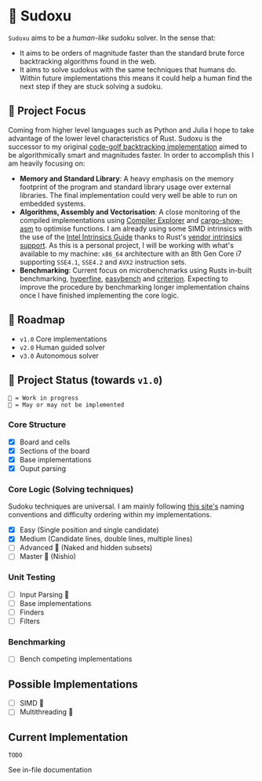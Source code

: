 # 🧩 Sudoxu

`Sudoxu` aims to be a *human-like* sudoku solver. In the sense that:

- It aims to be orders of magnitude faster than the standard brute force backtracking algorithms found in the web.
- It aims to solve sudokus with the same techniques that humans do. Within future implementations this means it could help a human find the next step if they are stuck solving a sudoku.

## 🔭 Project Focus
Coming from higher level languages such as Python and Julia I hope to take advantage of the lower level characteristics of Rust. Sudoxu is the successor to my original [code-golf backtracking implementation](https://gist.github.com/aritmos/abd51b581c261ce6ce9c25511e5ea7e7) aimed to be algorithmically smart and magnitudes faster. In order to accomplish this I am heavily focusing on:

- **Memory and Standard Library**: A heavy emphasis on the memory footprint of the program and standard library usage over external libraries. The final implementation could very well be able to run on embedded systems. 
- **Algorithms, Assembly and Vectorisation**: A close monitoring of the compiled implementations using [Compiler Explorer](https://rust.godbolt.org/) and [cargo-show-asm](https://crates.io/crates/cargo-show-asm) to optimise functions. I am already using some SIMD intrinsics with the use of the [Intel Intrinsics Guide](https://www.intel.com/content/www/us/en/docs/intrinsics-guide/index.html) thanks to Rust's [vendor intrinsics support](https://doc.rust-lang.org/core/arch/index.html). As this is a personal project, I will be working with what's available to my machine: `x86_64` architecture with an 8th Gen Core i7 supporting `SSE4.1`, `SSE4.2` and `AVX2` instruction sets.
- **Benchmarking**: Current focus on microbenchmarks using Rusts in-built benchmarking, [hyperfine](https://crates.io/crates/hyperfine), [easybench](https://crates.io/crates/easybench) and [criterion](https://crates.io/crates/criterion). Expecting to improve the procedure by benchmarking longer implementation chains once I have finished implementing the core logic.

## 🚧 Roadmap
- `v1.0` Core implementations
- `v2.0` Human guided solver
- `v3.0` Autonomous solver

## 📜 Project Status (towards `v1.0`)
```
💼 = Work in progress
🤔 = May or may not be implemented
```

### Core Structure
- [x] Board and cells
- [x] Sections of the board
- [x] Base implementations 
- [x] Ouput parsing

### Core Logic (Solving techniques)
Sudoku techniques are universal. I am mainly following [this site's](https://www.sudokuoftheday.com/techniques) naming conventions and difficulty ordering within my implementations.
- [x] Easy (Single position and single candidate)
- [x] Medium (Candidate lines, double lines, multiple lines)
- [ ] Advanced 💼 (Naked and hidden subsets)
- [ ] Master 🤔 (Nishio)  

### Unit Testing
- [ ] Input Parsing 💼
- [ ] Base implementations
- [ ] Finders
- [ ] Filters

### Benchmarking
- [ ] Bench competing implementations

## Possible Implementations
- [ ] SIMD 💼
- [ ] Multithreading 🤔

## Current Implementation

`TODO`

See in-file documentation

